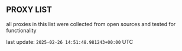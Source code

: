 ## PROXY LIST

all proxies in this list were collected from open sources and tested for functionality

last update: `2025-02-26 14:51:48.981243+00:00` UTC